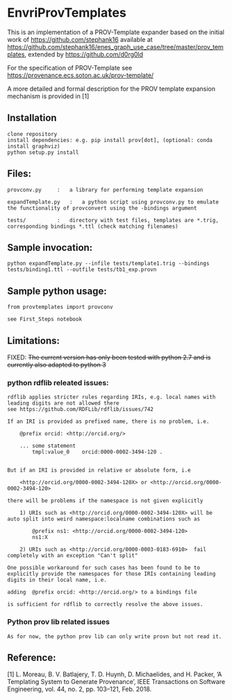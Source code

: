 # EnvriProvTemplates

This is an implementation of a PROV-Template expander based on the initial work of https://github.com/stephank16 available at https://github.com/stephank16/enes_graph_use_case/tree/master/prov_templates, extended by https://github.com/d0rg0ld


For the specification of PROV-Template see https://provenance.ecs.soton.ac.uk/prov-template/

A more detailed and formal description for the PROV template expansion mechanism is provided in [1]

## Installation
    clone repository
    install dependencies: e.g. pip install prov[dot], (optional: conda install graphviz)
    python setup.py install

    

## Files:

	provconv.py		: 	a library for performing template expansion

	expandTemplate.py	:	a python script using provconv.py to emulate the functionality of provconvert using the -bindings argument

	tests/			:	directory with test files, templates are *.trig, corresponding bindings *.ttl (check matching filenames)

## Sample invocation: 

	python expandTemplate.py --infile tests/template1.trig --bindings tests/binding1.ttl --outfile tests/tb1_exp.provn

## Sample python usage:

	from provtemplates import provconv

	see First_Steps notebook

## Limitations:

FIXED: ~~The current version has only been tested with python 2.7 and is currently also adapted to python 3~~

### python rdflib releated issues:

	rdflib applies stricter rules regarding IRIs, e.g. local names with leading digits are not allowed there
	see https://github.com/RDFLib/rdflib/issues/742

	If an IRI is provided as prefixed name, there is no problem, i.e.

		@prefix orcid: <http://orcid.org/> 

		... some statement
			tmpl:value_0	orcid:0000-0002-3494-120 .


	But if an IRI is provided in relative or absolute form, i.e

		<http://orcid.org/0000-0002-3494-120X> or <http://orcid.org/0000-0002-3494-120>

	there will be problems if the namespace is not given explicitly

		1) URIs such as <http://orcid.org/0000-0002-3494-120X> will be auto split into weird namespace:localname combinations such as

			@prefix ns1: <http://orcid.org/0000-0002-3494-120> 
			ns1:X

		2) URIs such as <http://orcid.org/0000-0003-0183-6910>  fail completely with an exception "Can't split"

	One possible workaround for such cases has been found to be to explicitly provide the namespaces for those IRIs containing leading digits in their local name, i.e.

	adding  @prefix orcid: <http://orcid.org/> to a bindings file

	is sufficient for rdflib to correctly resolve the above issues.

### Python prov lib related issues

	As for now, the python prov lib can only write provn but not read it. 

## Reference:

[1] L. Moreau, B. V. Batlajery, T. D. Huynh, D. Michaelides, and H. Packer, ‘A Templating System to Generate Provenance’, IEEE Transactions on Software Engineering, vol. 44, no. 2, pp. 103–121, Feb. 2018.

